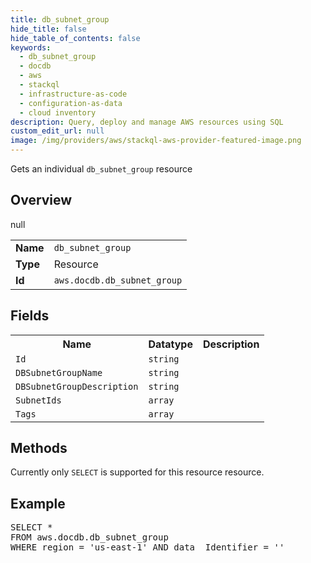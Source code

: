 ```yaml
---
title: db_subnet_group
hide_title: false
hide_table_of_contents: false
keywords:
  - db_subnet_group
  - docdb
  - aws
  - stackql
  - infrastructure-as-code
  - configuration-as-data
  - cloud inventory
description: Query, deploy and manage AWS resources using SQL
custom_edit_url: null
image: /img/providers/aws/stackql-aws-provider-featured-image.png
---
```

Gets an individual <code>db_subnet_group</code> resource

## Overview
<table><tbody>
<tr><td><b>Name</b></td><td><code>db_subnet_group</code></td></tr>
<tr><td><b>Type</b></td><td>Resource</td></tr>
null
<tr><td><b>Id</b></td><td><code>aws.docdb.db_subnet_group</code></td></tr>
</tbody></table>

## Fields
<table><tbody>
<tr><th>Name</th><th>Datatype</th><th>Description</th></tr>
<tr><td><code>Id</code></td><td><code>string</code></td><td></td></tr><tr><td><code>DBSubnetGroupName</code></td><td><code>string</code></td><td></td></tr><tr><td><code>DBSubnetGroupDescription</code></td><td><code>string</code></td><td></td></tr><tr><td><code>SubnetIds</code></td><td><code>array</code></td><td></td></tr><tr><td><code>Tags</code></td><td><code>array</code></td><td></td></tr>
</tbody></table>

## Methods
Currently only <code>SELECT</code> is supported for this resource resource.

## Example
<pre>
SELECT * 
FROM aws.docdb.db_subnet_group
WHERE region = 'us-east-1' AND data__Identifier = '<Id>'
</pre>
